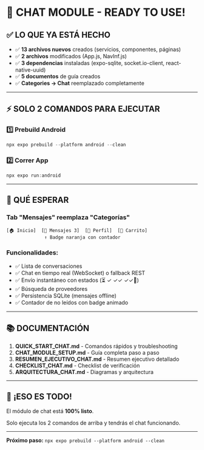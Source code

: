 # 🚀 CHAT MODULE - READY TO USE!

## ✅ LO QUE YA ESTÁ HECHO

- ✅ **13 archivos nuevos** creados (servicios, componentes, páginas)
- ✅ **2 archivos** modificados (App.js, NavInf.js)
- ✅ **3 dependencias** instaladas (expo-sqlite, socket.io-client, react-native-uuid)
- ✅ **5 documentos** de guía creados
- ✅ **Categories → Chat** reemplazado completamente

---

## ⚡ SOLO 2 COMANDOS PARA EJECUTAR

### 1️⃣ Prebuild Android
```powershell
npx expo prebuild --platform android --clean
```

### 2️⃣ Correr App
```powershell
npx expo run:android
```

---

## 🎯 QUÉ ESPERAR

### Tab "Mensajes" reemplaza "Categorías"
```
[🏠 Inicio]  [💬 Mensajes 3]  [👤 Perfil]  [🛒 Carrito]
              ↑ Badge naranja con contador
```

### Funcionalidades:
- ✅ Lista de conversaciones
- ✅ Chat en tiempo real (WebSocket) o fallback REST
- ✅ Envío instantáneo con estados (⏳ ✓ ✓✓ ✓✓🔵)
- ✅ Búsqueda de proveedores
- ✅ Persistencia SQLite (mensajes offline)
- ✅ Contador de no leídos con badge animado

---

## 📚 DOCUMENTACIÓN

1. **QUICK_START_CHAT.md** - Comandos rápidos y troubleshooting
2. **CHAT_MODULE_SETUP.md** - Guía completa paso a paso
3. **RESUMEN_EJECUTIVO_CHAT.md** - Resumen ejecutivo detallado
4. **CHECKLIST_CHAT.md** - Checklist de verificación
5. **ARQUITECTURA_CHAT.md** - Diagramas y arquitectura

---

## 🎉 ¡ESO ES TODO!

El módulo de chat está **100% listo**.

Solo ejecuta los 2 comandos de arriba y tendrás el chat funcionando.

---

**Próximo paso:** `npx expo prebuild --platform android --clean`
